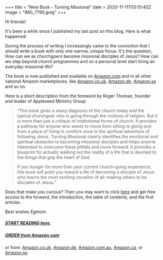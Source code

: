 +++
title = "New Book - Turning Missional"
date = 2020-11-11T03:01:45Z
image = "IMG_7765.jpeg"
+++

Hi friends!

It's been a while since I published my last post on this blog. Here is what happened: 

During the process of writing I increasingly came to the conviction that I should write a book with only one narrow, unique focus. It's the question, How can we as churchgoers become missional disciples of Jesus? How can we step beyond church programmes and on a personal level start living an everyday missional life? 

The book is now published and available on [Amazon.com](https://www.amazon.com/gp/product/B08MCN8TK6?pf_rd_r=18VP3SDTM7J5R5W6NB4F&pf_rd_p=6fc81c8c-2a38-41c6-a68a-f78c79e7253f) and in all other national Amazon marketplaces, like [Amazon.co.uk](https://www.amazon.co.uk/Turning-Missional-Through-Churchgoer-Mentality/dp/B08LG3HV8Q/ref=sr_1_1?dchild=1&keywords=turning+missional&qid=1605430562&sr=8-1), [Amazon.de](https://www.amazon.de/gp/product/B08MCN8TK6?pf_rd_r=MBWKREPS9XKXYH9NCMBF&pf_rd_p=e74560f2-413d-4879-8f94-12e0d76ee953&pd_rd_r=37f3f5f1-9868-4b50-a73d-1d28932eaa5f&pd_rd_w=yd3aX&pd_rd_wg=jtGQ6&ref_=pd_gw_unk), [Amazon.se](https://www.amazon.se/Turning-Missional-Through-Churchgoer-Mentality/dp/B08LG3HV8Q/ref=sr_1_1?dchild=1&keywords=turning+missional&qid=1605430167&sr=8-1) and so on.

Here is a short description from the foreword by Roger Thoman, founder and leader of Appleseed Ministry Group:

> "This book gives a sharp diagnosis of the church today and the typical churchgoer who is going through the motions of religion. But it is more than just a critique of institutional forms of church. It provides a pathway for anyone who wants to move from sitting to going and from a place of living in comfort-zone to the spiritual adventure of following Jesus. Turning Missional clearly identifies the emotional and spiritual obstacles to becoming missional disciples and helps anyone interested to overcome these pitfalls and move forward. It provides a blueprint for actually walking out the reality of a life that is devoted to the things that grip the heart of God.

> If you hunger for more than your current church-going experience, this book will point you toward a life of becoming a disciple of Jesus who learns the most exciting vocation of all: making others to be disciples of Jesus."

Does that make you curious? Then you may want to click [here](https://read.amazon.com/kp/embed?asin=B08MCN8TK6&preview=newtab&linkCode=kpe&ref_=cm_sw_r_kb_dp_VvfRFbA18XVAC) and get free access to the forword, the introduction, the table of contents, and the first articles.

Best wishes
Egmont




##### [START READING here](https://read.amazon.com/kp/embed?asin=B08MCN8TK6&preview=newtab&linkCode=kpe&ref_=cm_sw_r_kb_dp_VvfRFbA18XVAC).


##### [ORDER from Amazon.com](https://www.amazon.com/gp/product/B08MCN8TK6?pf_rd_r=18VP3SDTM7J5R5W6NB4F&pf_rd_p=6fc81c8c-2a38-41c6-a68a-f78c79e7253f) 
or from: [Amazon.co.uk](https://www.amazon.co.uk/Turning-Missional-Through-Churchgoer-Mentality/dp/B08LG3HV8Q/ref=sr_1_1?dchild=1&keywords=turning+missional&qid=1605430562&sr=8-1), [Amazon.de](https://www.amazon.de/gp/product/B08MCN8TK6?pf_rd_r=MBWKREPS9XKXYH9NCMBF&pf_rd_p=e74560f2-413d-4879-8f94-12e0d76ee953&pd_rd_r=37f3f5f1-9868-4b50-a73d-1d28932eaa5f&pd_rd_w=yd3aX&pd_rd_wg=jtGQ6&ref_=pd_gw_unk), [Amazon.com.au](https://www.amazon.com.au/Turning-Missional-Through-Churchgoer-Mentality-ebook/dp/B08MCN8TK6/ref=sr_1_1?dchild=1&keywords=turning+missional&qid=1605433356&sr=8-1), [Amazon.ca](https://www.amazon.ca/Turning-Missional-Through-Churchgoer-Mentality/dp/B08LG3HV8Q/ref=sr_1_1?dchild=1&keywords=turning+missional&qid=1605434210&sr=8-1), or [Amazon.se](https://www.amazon.se/Turning-Missional-Through-Churchgoer-Mentality/dp/B08LG3HV8Q/ref=sr_1_1?dchild=1&keywords=turning+missional&qid=1605430167&sr=8-1)


